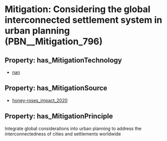 # Mitigation: __Considering the global interconnected settlement system in urban planning__ (PBN__Mitigation_796)

## Property: has_MitigationTechnology

* [nan](../Technology/PBN__Technology_22)

## Property: has_MitigationSource

* [honey-roses_impact_2020](../Article/PBN__Article_261)

## Property: has_MitigationPrinciple

Integrate global considerations into urban planning to address the interconnectedness of cities and settlements worldwide

